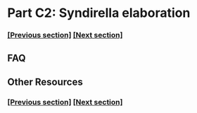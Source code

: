 
# Part C2: Syndirella elaboration

### [[Previous section]](C1_RETROSYNTHESIS.md) [[Next section]](C3_LOAD_SYNDIRELLA.md)


## FAQ


## Other Resources

### [[Previous section]](C1_RETROSYNTHESIS.md) [[Next section]](C3_LOAD_SYNDIRELLA.md)